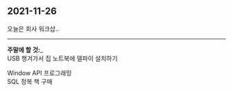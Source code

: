 2021-11-26
---------

오늘은 회사 워크샵..

------------------

__주말에 할 것:___  
USB 챙겨가서 집 노트북에 델파이 설치하기  

Window API 프로그래밍  
SQL 정복 책 구매  
